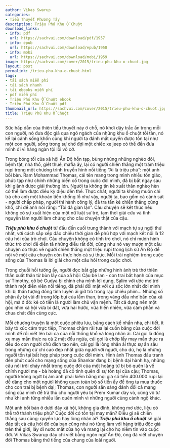 ```yaml
---
author: Vikas Swarup
categories:
- Tiểu Thuyết Phương Tây
description: Triệu Phú Khu Ổ Chuột
download_links:
- info: pdf
  url: https://sachvui.com/download/pdf/1957
- info: epub
  url: https://sachvui.com/download/epub/1958
- info: mobi
  url: https://sachvui.com/download/mobi/1959
image: https://sachvui.com/cover/2015/trieu-phu-khu-o-chuot.jpg
layout: post
permalink: /trieu-phu-khu-o-chuot.html
tags:
- tải sách miễn phí
- tải sách nhanh
- tải ebooks miễn phí
- pdf miễn phí
- Triệu Phú Khu Ổ Chuột ebook
- Triệu Phú Khu Ổ Chuột pdf
thumbnail_url: https://sachvui.com/cover/2015/trieu-phu-khu-o-chuot.jpg
title: Triệu Phú Khu Ổ Chuột
---
```


 <div class="item-desc text-justify"> <p>Sức hấp dẫn của thiên tiểu thuyết này ở chỗ, nó khơi dậy trắc ẩn trong mỗi con người, nó đưa độc giả qua ngõ ngách của những khu ổ chuột tồi tàn, nó kể lại cảnh sống khốn cùng khi người ta đánh mất quyền được tồn tại như một con người, sống trong sự chờ đợi một chiếc xe jeep có thể đến đưa mình đi vì hàng ngàn tội lỗi vô cớ.</p><p>Trong bóng tối của xã hội Ấn Độ hỗn tạp, bùng nhùng những nghèo đói, bệnh tật, nhà thổ, giết thuê, mafia ấy, lại có người chiến thắng một trăm triệu rupi trong một chương trình truyền hình nổi tiếng “Ai là triệu phú”: một anh bồi bàn. Ram Mohammad Thomas, cái tên mang trong mình nhiều tôn giáo, phức tạp như chính những biến cố trong cuộc đời mình, đã bị bắt ngay sau khi giành được giải thưởng lớn. Người ta không tin kẻ xuất thân nghèo hèn có thể làm được điều kỳ diệu đến thế. Thực chất, người ta không muốn chi trả cho anh một khoản tiền khổng lồ như vậy, người ta, bao gồm cả cảnh sát - người chấp pháp, người thi hành công lý, đã tra tấn kẻ chiến thắng cùng khổ, chỉ để anh nói rằng: “Tôi đã gian lận”. Câu chuyện sẽ kết thúc nếu không có sự xuất hiện của một nữ luật sư trẻ, tạm thời giải cứu và tình nguyện làm người làm chứng cho câu chuyện thật của cậu.</p><p><strong><em>Triệu phú khu ổ chuột</em></strong> từ đầu đến cuối trung thành với mạch tự sự ngôi thứ nhất, với cách sắp xếp đảo chiều thời gian để phù hợp với mạch kết nối là 12 câu hỏi của trò chơi. Câu chuyện không có tính trò chơi, nó chỉ mượn hình thức trò chơi để diễn tả những điều rất đời, cũng như nó vay mượn một câu chuyện có thực về người chiến thắng một triệu rupi trong lịch sử Ấn Độ để nói về một câu chuyện còn thực hơn cả sự thực. Mỗi trải nghiệm trong cuộc sống của Thomas là lời giải cho một câu hỏi trong cuộc chơi.</p><p>Trong chuỗi hồi tưởng ấy, người đọc bắt gặp những hình ảnh trẻ thơ thiên thần xuất thân từ bùn lầy của xã hội: Cậu bé Ian - con trai bất hạnh của mục sư Timothy, cô bé Gudya bị chính cha mình lợi dụng, Salim với ước mơ trở thành một diễn viên nổi tiếng, đã phải đối mặt với cú sốc lớn nhất đời mình khi bị thần tượng đồng tính luyến ái giở trò trong rạp chiếu phim... Những số phận ấy bị vùi đi trong lớp bụi của lầm than, trong váng dầu nhơ bẩn của xã hội, mà ở đó: kẻ có tiền là người làm chủ vận mệnh. Tất cả dựng nên một góc nhìn xã hội vừa bi đát, vừa hài hước, vừa hiển nhiên, vừa căm phẫn và chua chát đến cùng cực.</p><p>Mỗi chương truyện là một cuộc phiêu lưu, bằng cách kể nhẩn nha, chi tiết, ít bày tỏ xúc cảm trực tiếp, Thomas chậm rãi tua lại cuốn băng của cuộc đời mình để rồi viết lên bài ca của nỗi thống khổ và lòng nhân ái. Cái gọi là đồng xu may mắn thực ra cả 2 mặt đều ngửa, cái gọi là chớp lấy may mắn thực ra đều do con người chủ đích tạo nên, cái gọi là lòng nhân ái thực sự ẩn sâu trong những cử chỉ cao đẹp nhất giữa người với người, cho dù, họ là những người tồn tại bất hợp pháp trong cuộc đời mình. Hình ảnh Thomas đấu tranh đến phút cuối cho mạng sống của Shankar đang bị bệnh dại hành hạ, những câu nói trôi chảy nhất trong cuộc đời của một hoàng tử bị bỏ quên là về chính người mẹ - bà hoàng đã cố tình quên đi sự tồn tại của cậu; Thomas, người không ngớt bị ám ảnh phải kiếm bằng mọi giá số tiền 400.000 rupi lại dễ dàng cho một người không quen toàn bộ số tiền ấy để ông ta mua thuốc cho con trai bị bệnh dại; Thomas, con người sẵn sàng đánh đổi cả mạng sống của mình để trả thù cho người yêu bị Prem Kumar dày vò, cũng vô tư như khi anh từng nhiều lần quên mình vì những người cùng cảnh ngộ khác.</p><p>Một anh bồi bàn ở dưới đáy xã hội, không gia đình, không mơ ước, liệu có thể trở thành triệu phú? Cuộc đời có tồn tại may mắn? Điều gì sẽ chiến thắng sau cùng: quyền lực hay lòng nhân ái? <strong><em>Triệu phú khu ổ chuột</em> </strong>sẽ giải đáp tất cả câu hỏi đó của bạn cũng như nó từng làm với hàng triệu độc giả trên thế giới, lấy đi nước mắt của họ và mang lại cho họ niềm tin vào cuộc đời. Vì Vikas Swarup đâu chỉ viết bằng ngôn ngữ Ấn Độ, ông đã viết chuyện đời Thomas bằng thứ tiếng của chung của loài người.</p> </div>